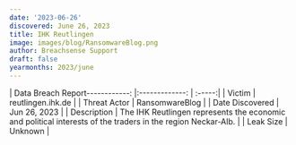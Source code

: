 ```yaml
---
date: '2023-06-26'
discovered: June 26, 2023
title: IHK Reutlingen
image: images/blog/RansomwareBlog.png
author: Breachsense Support
draft: false
yearmonths: 2023/june
---
```


| Data Breach Report------------:     |:-------------:    | :-----:|
| Victim      | reutlingen.ihk.de      | 
| Threat Actor      | RansomwareBlog      | 
| Date Discovered      | Jun 26, 2023      | 
| Description      | The IHK Reutlingen represents the economic and political interests of the traders in the region Neckar-Alb.      | 
| Leak Size      | Unknown      | 

